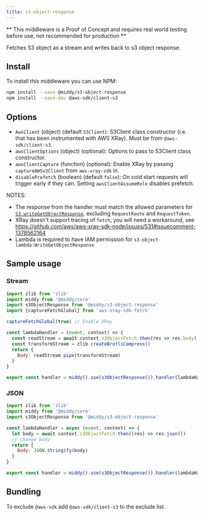 ```yaml
---
title: s3-object-response
---
```


** This middleware is a Proof of Concept and requires real world testing before use, not recommended for production **

Fetches S3 object as a stream and writes back to s3 object response.

## Install

To install this middleware you can use NPM:

```bash npm2yarn
npm install --save @middy/s3-object-response
npm install --save-dev @aws-sdk/client-s3
```

## Options

- `AwsClient` (object) (default `S3Client`): S3Client class constructor (i.e. that has been instrumented with AWS XRay). Must be from `@aws-sdk/client-s3`.
- `awsClientOptions` (object) (optional): Options to pass to S3Client class constructor.
- `awsClientCapture` (function) (optional): Enable XRay by passing `captureAWSv3Client` from `aws-xray-sdk` in.
- `disablePrefetch` (boolean) (default `false`): On cold start requests will trigger early if they can. Setting `awsClientAssumeRole` disables prefetch.

NOTES:

- The response from the handler must match the allowed parameters for [`S3.writeGetObjectResponse`](https://docs.aws.amazon.com/AWSJavaScriptSDK/latest/AWS/S3.html#writeGetObjectResponse-property), excluding `RequestRoute` and `RequestToken`.
- XRay doesn't support tracing of `fetch`, you will need a workaround, see https://github.com/aws/aws-xray-sdk-node/issues/531#issuecomment-1378562164
- Lambda is required to have IAM permission for `s3-object-lambda:WriteGetObjectResponse`

## Sample usage

### Stream

```javascript
import zlib from 'zlib'
import middy from '@middy/core'
import s3ObjectResponse from '@middy/s3-object-response'
import {captureFetchGlobal} from 'aws-xray-sdk-fetch'

captureFetchGlobal(true) // Enable XRay

const lambdaHandler = (event, context) => {
  const readStream = await context.s3ObjectFetch.then(res => res.body)
  const transformStream = zlib.createBrotliCompress()
  return {
    Body: readStream.pipe(transformStream)
  }
}

export const handler = middy().use(s3ObjectResponse()).handler(lambdaHandler)
```

### JSON

```javascript
import zlib from 'zlib'
import middy from '@middy/core'
import s3ObjectResponse from '@middy/s3-object-response'

const lambdaHandler = async (event, context) => {
  let body = await context.s3ObjectFetch.then((res) => res.json())
  // change body
  return {
    Body: JSON.stringify(body)
  }
}

export const handler = middy().use(s3ObjectResponse()).handler(lambdaHandler)
```

## Bundling

To exclude `@aws-sdk` add `@aws-sdk/client-s3` to the exclude list.
